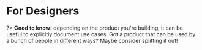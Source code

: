 # For Designers

?> **Good to know:** depending on the product you're building, it can be useful to explicitly document use cases. Got a product that can be used by a bunch of people in different ways? Maybe consider splitting it out!

